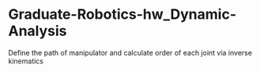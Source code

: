 # Graduate-Robotics-hw_Dynamic-Analysis
Define the path of manipulator and calculate order of each joint via inverse kinematics
